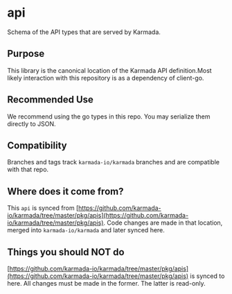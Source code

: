 # api

Schema of the API types that are served by Karmada.

## Purpose

This library is the canonical location of the Karmada API definition.Most likely interaction with this repository is as a dependency of client-go.

## Recommended Use

We recommend using the go types in this repo. You may serialize them directly to JSON.

## Compatibility

Branches and tags track `karmada-io/karmada` branches and are compatible with that repo.

## Where does it come from?

This `api` is synced from [https://github.com/karmada-io/karmada/tree/master/pkg/apis](https://github.com/karmada-io/karmada/tree/master/pkg/apis).
Code changes are made in that location, merged into `karmada-io/karmada` and later synced here.

## Things you should NOT do

[https://github.com/karmada-io/karmada/tree/master/pkg/apis](https://github.com/karmada-io/karmada/tree/master/pkg/apis) is synced to here.
All changes must be made in the former. The latter is read-only.
